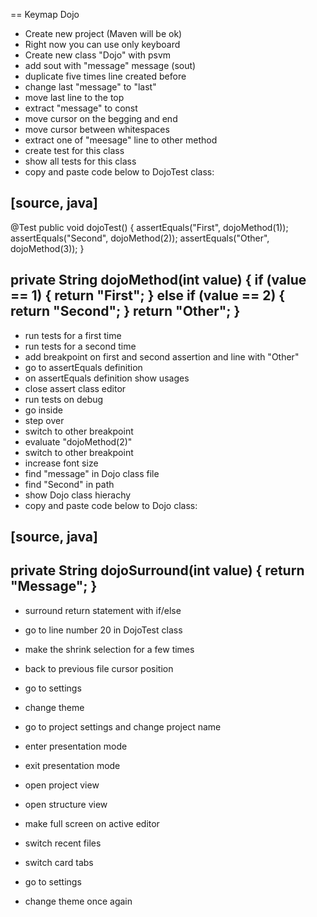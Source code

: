 == Keymap Dojo

* Create new project (Maven will be ok)
* Right now you can use only keyboard
* Create new class "Dojo" with psvm
* add sout with "message" message (sout)
* duplicate five times line created before
* change last "message" to "last"
* move last line to the top
* extract "message" to const
* move cursor on the begging and end
* move cursor between whitespaces
* extract one of "meesage" line to other method
* create test for this class
* show all tests for this class
* copy and paste code below to DojoTest class:

[source, java]
----
@Test
public void dojoTest() {
    assertEquals("First", dojoMethod(1));
    assertEquals("Second", dojoMethod(2));
    assertEquals("Other", dojoMethod(3));
}

private String dojoMethod(int value) {
    if (value == 1) {
        return "First";
    } else if (value == 2) {
        return "Second";
    }
    return "Other";
}
----

* run tests for a first time
* run tests for a second time
* add breakpoint on first and second assertion and line with "Other"
* go to assertEquals definition
* on assertEquals definition show usages
* close assert class editor
* run tests on debug
* go inside
* step over
* switch to other breakpoint
* evaluate "dojoMethod(2)"
* switch to other breakpoint
* increase font size
* find "message" in Dojo class file
* find "Second" in path
* show Dojo class hierachy
* copy and paste code below to Dojo class:

[source, java]
----
private String dojoSurround(int value) {
    return "Message";
}
----

* surround return statement with if/else
* go to line number 20 in DojoTest class
* make the shrink selection for a few times
* back to previous file cursor position

* go to settings
* change theme
* go to project settings and change project name
* enter presentation mode
* exit presentation mode
* open project view
* open structure view
* make full screen on active editor
* switch recent files
* switch card tabs
* go to settings
* change theme once again